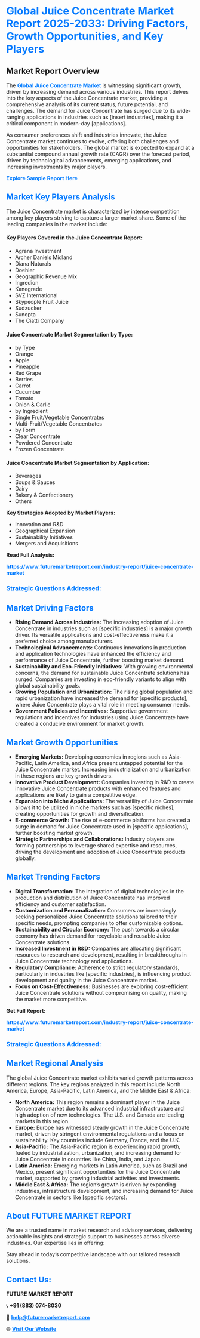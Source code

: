 <h1 style="color: #007BFF;">Global Juice Concentrate Market Report 2025-2033: Driving Factors, Growth Opportunities, and Key Players</h1>

<section id="overview">
<h2>Market Report Overview</h2>
<p>The <a href="https://www.futuremarketreport.com/industry-report/juice-concentrate-market" style="color: #007BFF; text-decoration: none;"><strong>Global Juice Concentrate Market</strong></a> is witnessing significant growth, driven by increasing demand across various industries. This report delves into the key aspects of the Juice Concentrate market, providing a comprehensive analysis of its current status, future potential, and challenges. The demand for Juice Concentrate has surged due to its wide-ranging applications in industries such as [insert industries], making it a critical component in modern-day [applications].</p>
<p>As consumer preferences shift and industries innovate, the Juice Concentrate market continues to evolve, offering both challenges and opportunities for stakeholders. The global market is expected to expand at a substantial compound annual growth rate (CAGR) over the forecast period, driven by technological advancements, emerging applications, and increasing investments by major players.</p>
</section>

<section id="overview">
<p><a href="https://www.futuremarketreport.com/request-sample/reportId=102905" style="color: #007BFF; text-decoration: none;"><strong>Explore Sample Report Here</strong></a></p>
</section>

<section id="key-players">
<h2 style="color: #007BFF;">Market Key Players Analysis</h2>
<p>The Juice Concentrate market is characterized by intense competition among key players striving to capture a larger market share. Some of the leading companies in the market include:</p>
<h4>Key Players Covered in the Juice Concentrate Report:</h4>
<ul><li>Agrana Investment</li><li>Archer Daniels Midland</li><li>Diana Naturals</li><li>Doehler</li><li>Geographic Revenue Mix</li><li>Ingredion</li><li>Kanegrade</li><li>SVZ International</li><li>Skypeople Fruit Juice</li><li>Sudzucker</li><li>Sunopta</li><li>The Ciatti Company</li></ul>
<h4>Juice Concentrate Market Segmentation by Type:</h4>
<ul><li>by Type</li><li>Orange</li><li>Apple</li><li>Pineapple</li><li>Red Grape</li><li>Berries</li><li>Carrot</li><li>Cucumber</li><li>Tomato</li><li>Onion &amp; Garlic</li><li>by Ingredient</li><li>Single Fruit/Vegetable Concentrates</li><li>Multi-Fruit/Vegetable Concentrates</li><li>by Form</li><li>Clear Concentrate</li><li>Powdered Concentrate</li><li>Frozen Concentrate</li></ul>

<h4>Juice Concentrate Market Segmentation by Application:</h4>
<ul><li>Beverages</li><li>Soups &amp; Sauces</li><li>Dairy</li><li>Bakery &amp; Confectionery</li><li>Others</li></ul>
<p><strong>Key Strategies Adopted by Market Players:</strong></p>
<ul>
<li>Innovation and R&D</li>
<li>Geographical Expansion</li>
<li>Sustainability Initiatives</li>
<li>Mergers and Acquisitions</li>
</ul>
</section>

<section>
<p><strong>Read Full Analysis: </strong></p><a href="https://www.futuremarketreport.com/industry-report/juice-concentrate-market" style="color: #007BFF; text-decoration: none;"><strong>https://www.futuremarketreport.com/industry-report/juice-concentrate-market</strong></a>
<h3 style="color: #007BFF;">Strategic Questions Addressed:</h3>
</section>

<section id="driving-factors">
<h2 style="color: #007BFF;">Market Driving Factors</h2>
<ul>
<li><strong>Rising Demand Across Industries:</strong> The increasing adoption of Juice Concentrate in industries such as [specific industries] is a major growth driver. Its versatile applications and cost-effectiveness make it a preferred choice among manufacturers.</li>
<li><strong>Technological Advancements:</strong> Continuous innovations in production and application technologies have enhanced the efficiency and performance of Juice Concentrate, further boosting market demand.</li>
<li><strong>Sustainability and Eco-Friendly Initiatives:</strong> With growing environmental concerns, the demand for sustainable Juice Concentrate solutions has surged. Companies are investing in eco-friendly variants to align with global sustainability goals.</li>
<li><strong>Growing Population and Urbanization:</strong> The rising global population and rapid urbanization have increased the demand for [specific products], where Juice Concentrate plays a vital role in meeting consumer needs.</li>
<li><strong>Government Policies and Incentives:</strong> Supportive government regulations and incentives for industries using Juice Concentrate have created a conducive environment for market growth.</li>
</ul>
</section>

<section id="growth-opportunities">
<h2 style="color: #007BFF;">Market Growth Opportunities</h2>
<ul>
<li><strong>Emerging Markets:</strong> Developing economies in regions such as Asia-Pacific, Latin America, and Africa present untapped potential for the Juice Concentrate market. Increasing industrialization and urbanization in these regions are key growth drivers.</li>
<li><strong>Innovative Product Development:</strong> Companies investing in R&D to create innovative Juice Concentrate products with enhanced features and applications are likely to gain a competitive edge.</li>
<li><strong>Expansion into Niche Applications:</strong> The versatility of Juice Concentrate allows it to be utilized in niche markets such as [specific niches], creating opportunities for growth and diversification.</li>
<li><strong>E-commerce Growth:</strong> The rise of e-commerce platforms has created a surge in demand for Juice Concentrate used in [specific applications], further boosting market growth.</li>
<li><strong>Strategic Partnerships and Collaborations:</strong> Industry players are forming partnerships to leverage shared expertise and resources, driving the development and adoption of Juice Concentrate products globally.</li>
</ul>
</section>

<section id="trending-factors">
<h2 style="color: #007BFF;">Market Trending Factors</h2>
<ul>
<li><strong>Digital Transformation:</strong> The integration of digital technologies in the production and distribution of Juice Concentrate has improved efficiency and customer satisfaction.</li>
<li><strong>Customization and Personalization:</strong> Consumers are increasingly seeking personalized Juice Concentrate solutions tailored to their specific needs, prompting companies to offer customizable options.</li>
<li><strong>Sustainability and Circular Economy:</strong> The push towards a circular economy has driven demand for recyclable and reusable Juice Concentrate solutions.</li>
<li><strong>Increased Investment in R&D:</strong> Companies are allocating significant resources to research and development, resulting in breakthroughs in Juice Concentrate technology and applications.</li>
<li><strong>Regulatory Compliance:</strong> Adherence to strict regulatory standards, particularly in industries like [specific industries], is influencing product development and quality in the Juice Concentrate market.</li>
<li><strong>Focus on Cost-Effectiveness:</strong> Businesses are exploring cost-efficient Juice Concentrate solutions without compromising on quality, making the market more competitive.</li>
</ul>
</section>

<section>
<p><strong>Get Full Report: </strong></p><a href="https://www.futuremarketreport.com/industry-report/juice-concentrate-market" style="color: #007BFF; text-decoration: none;"><strong>https://www.futuremarketreport.com/industry-report/juice-concentrate-market</strong></a>
<h3 style="color: #007BFF;">Strategic Questions Addressed:</h3>
</section>


<section id="regional-analysis">
<h2 style="color: #007BFF;">Market Regional Analysis</h2>
<p>The global Juice Concentrate market exhibits varied growth patterns across different regions. The key regions analyzed in this report include North America, Europe, Asia-Pacific, Latin America, and the Middle East & Africa:</p>
<ul>
<li><strong>North America:</strong> This region remains a dominant player in the Juice Concentrate market due to its advanced industrial infrastructure and high adoption of new technologies. The U.S. and Canada are leading markets in this region.</li>
<li><strong>Europe:</strong> Europe has witnessed steady growth in the Juice Concentrate market, driven by stringent environmental regulations and a focus on sustainability. Key countries include Germany, France, and the U.K.</li>
<li><strong>Asia-Pacific:</strong> The Asia-Pacific region is experiencing rapid growth, fueled by industrialization, urbanization, and increasing demand for Juice Concentrate in countries like China, India, and Japan.</li>
<li><strong>Latin America:</strong> Emerging markets in Latin America, such as Brazil and Mexico, present significant opportunities for the Juice Concentrate market, supported by growing industrial activities and investments.</li>
<li><strong>Middle East & Africa:</strong> The region’s growth is driven by expanding industries, infrastructure development, and increasing demand for Juice Concentrate in sectors like [specific sectors].</li>
</ul>
</section>

<footer>
<h2 style="color: #007BFF;">About FUTURE MARKET REPORT</h2>
<p>We are a trusted name in market research and advisory services, delivering actionable insights and strategic support to businesses across diverse industries. Our expertise lies in offering:</p>

<p>Stay ahead in today’s competitive landscape with our tailored research solutions.</p>

<h2 style="color: #007BFF;">Contact Us:</h2>
<p><strong>FUTURE MARKET REPORT</strong></p>
<p>📞 <strong>+91 (883) 074-8030</strong></p>
<p>📧 <strong><a href="mailto:help@futuremarketreport.com" style="color: #007BFF;">help@futuremarketreport.com</a></strong></p>
<p>🌐 <strong><a href="https://www.futuremarketreport.com/" style="color: #007BFF;">Visit Our Website</a></strong></p>
</footer>